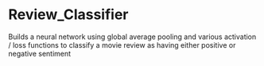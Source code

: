 # Review_Classifier
Builds a neural network using global average pooling and various activation / loss functions to classify a movie review as having either positive or negative sentiment
